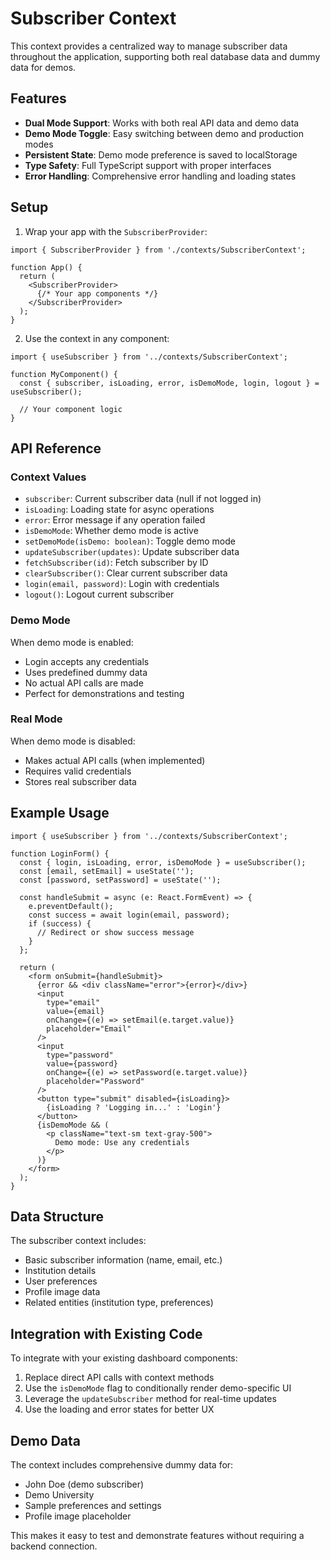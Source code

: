 # Subscriber Context

This context provides a centralized way to manage subscriber data throughout the application, supporting both real database data and dummy data for demos.

## Features

- **Dual Mode Support**: Works with both real API data and demo data
- **Demo Mode Toggle**: Easy switching between demo and production modes
- **Persistent State**: Demo mode preference is saved to localStorage
- **Type Safety**: Full TypeScript support with proper interfaces
- **Error Handling**: Comprehensive error handling and loading states

## Setup

1. Wrap your app with the `SubscriberProvider`:

```tsx
import { SubscriberProvider } from './contexts/SubscriberContext';

function App() {
  return (
    <SubscriberProvider>
      {/* Your app components */}
    </SubscriberProvider>
  );
}
```

2. Use the context in any component:

```tsx
import { useSubscriber } from '../contexts/SubscriberContext';

function MyComponent() {
  const { subscriber, isLoading, error, isDemoMode, login, logout } = useSubscriber();
  
  // Your component logic
}
```

## API Reference

### Context Values

- `subscriber`: Current subscriber data (null if not logged in)
- `isLoading`: Loading state for async operations
- `error`: Error message if any operation failed
- `isDemoMode`: Whether demo mode is active
- `setDemoMode(isDemo: boolean)`: Toggle demo mode
- `updateSubscriber(updates)`: Update subscriber data
- `fetchSubscriber(id)`: Fetch subscriber by ID
- `clearSubscriber()`: Clear current subscriber data
- `login(email, password)`: Login with credentials
- `logout()`: Logout current subscriber

### Demo Mode

When demo mode is enabled:
- Login accepts any credentials
- Uses predefined dummy data
- No actual API calls are made
- Perfect for demonstrations and testing

### Real Mode

When demo mode is disabled:
- Makes actual API calls (when implemented)
- Requires valid credentials
- Stores real subscriber data

## Example Usage

```tsx
import { useSubscriber } from '../contexts/SubscriberContext';

function LoginForm() {
  const { login, isLoading, error, isDemoMode } = useSubscriber();
  const [email, setEmail] = useState('');
  const [password, setPassword] = useState('');

  const handleSubmit = async (e: React.FormEvent) => {
    e.preventDefault();
    const success = await login(email, password);
    if (success) {
      // Redirect or show success message
    }
  };

  return (
    <form onSubmit={handleSubmit}>
      {error && <div className="error">{error}</div>}
      <input
        type="email"
        value={email}
        onChange={(e) => setEmail(e.target.value)}
        placeholder="Email"
      />
      <input
        type="password"
        value={password}
        onChange={(e) => setPassword(e.target.value)}
        placeholder="Password"
      />
      <button type="submit" disabled={isLoading}>
        {isLoading ? 'Logging in...' : 'Login'}
      </button>
      {isDemoMode && (
        <p className="text-sm text-gray-500">
          Demo mode: Use any credentials
        </p>
      )}
    </form>
  );
}
```

## Data Structure

The subscriber context includes:
- Basic subscriber information (name, email, etc.)
- Institution details
- User preferences
- Profile image data
- Related entities (institution type, preferences)

## Integration with Existing Code

To integrate with your existing dashboard components:

1. Replace direct API calls with context methods
2. Use the `isDemoMode` flag to conditionally render demo-specific UI
3. Leverage the `updateSubscriber` method for real-time updates
4. Use the loading and error states for better UX

## Demo Data

The context includes comprehensive dummy data for:
- John Doe (demo subscriber)
- Demo University
- Sample preferences and settings
- Profile image placeholder

This makes it easy to test and demonstrate features without requiring a backend connection. 